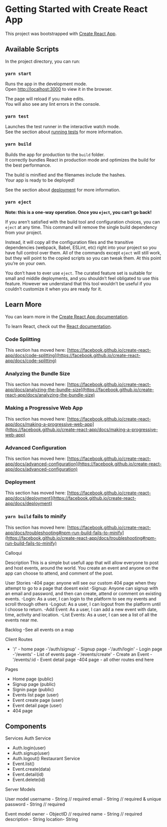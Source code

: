 # Getting Started with Create React App

This project was bootstrapped with [Create React App](https://github.com/facebook/create-react-app).

## Available Scripts

In the project directory, you can run:

### `yarn start`

Runs the app in the development mode.\
Open [http://localhost:3000](http://localhost:3000) to view it in the browser.

The page will reload if you make edits.\
You will also see any lint errors in the console.

### `yarn test`

Launches the test runner in the interactive watch mode.\
See the section about [running tests](https://facebook.github.io/create-react-app/docs/running-tests) for more information.

### `yarn build`

Builds the app for production to the `build` folder.\
It correctly bundles React in production mode and optimizes the build for the best performance.

The build is minified and the filenames include the hashes.\
Your app is ready to be deployed!

See the section about [deployment](https://facebook.github.io/create-react-app/docs/deployment) for more information.

### `yarn eject`

**Note: this is a one-way operation. Once you `eject`, you can’t go back!**

If you aren’t satisfied with the build tool and configuration choices, you can `eject` at any time. This command will remove the single build dependency from your project.

Instead, it will copy all the configuration files and the transitive dependencies (webpack, Babel, ESLint, etc) right into your project so you have full control over them. All of the commands except `eject` will still work, but they will point to the copied scripts so you can tweak them. At this point you’re on your own.

You don’t have to ever use `eject`. The curated feature set is suitable for small and middle deployments, and you shouldn’t feel obligated to use this feature. However we understand that this tool wouldn’t be useful if you couldn’t customize it when you are ready for it.

## Learn More

You can learn more in the [Create React App documentation](https://facebook.github.io/create-react-app/docs/getting-started).

To learn React, check out the [React documentation](https://reactjs.org/).

### Code Splitting

This section has moved here: [https://facebook.github.io/create-react-app/docs/code-splitting](https://facebook.github.io/create-react-app/docs/code-splitting)

### Analyzing the Bundle Size

This section has moved here: [https://facebook.github.io/create-react-app/docs/analyzing-the-bundle-size](https://facebook.github.io/create-react-app/docs/analyzing-the-bundle-size)

### Making a Progressive Web App

This section has moved here: [https://facebook.github.io/create-react-app/docs/making-a-progressive-web-app](https://facebook.github.io/create-react-app/docs/making-a-progressive-web-app)

### Advanced Configuration

This section has moved here: [https://facebook.github.io/create-react-app/docs/advanced-configuration](https://facebook.github.io/create-react-app/docs/advanced-configuration)

### Deployment

This section has moved here: [https://facebook.github.io/create-react-app/docs/deployment](https://facebook.github.io/create-react-app/docs/deployment)

### `yarn build` fails to minify

This section has moved here: [https://facebook.github.io/create-react-app/docs/troubleshooting#npm-run-build-fails-to-minify](https://facebook.github.io/create-react-app/docs/troubleshooting#npm-run-build-fails-to-minify)

Calloqui

Description
This is a simple but usefull app that will allow everyone to post and host events, around the world. You create an event and anyone on the app can choose to attend, and comment of the post.

User Stories
-404 page: anyone will see our custom 404 page when they attempt to go to a page that doesnt exist
-Signup: Anyone can signup with an email and password, and then can create, attend or comment on existing events.
-Login: As a user, I can login to the platform to see my events and scroll through others
-Logout: As a user, I can logout from the platform until I choose to return.
-Add Event: As a user, I can add a new event with date, time, activity and location.
-List Events: As a user, I can see a list of all the events near me.

Backlog
-See all events on a map

Client
Routes

- '/' - home page
  -'/auth/signup' - Signup page
  -'/auth/login' - Login page
  -'/events' - List of events page
  -'/events/create' - Create an Event
  -'/events/:id - Event detail page
  -404 page - all other routes end here

Pages

- Home page (public)
- Signup page (public)
- Signin page (public)
- Events list page (user)
- Event create page (user)
- Event detail page (user)
- 404 page

## Components

Services
Auth Service

- Auth.login(user)
- Auth.signup(user)
- Auth.logout()
  Restaurant Service
- Event.list()
- Event.create(data)
- Event.detail(id)
- Event.delete(id)

Server
Models

User model
username - String // required
email - String // required & unique
password - String // required

Event model
owner - ObjectID<User> // required
name - String // required
description - String
location- String
